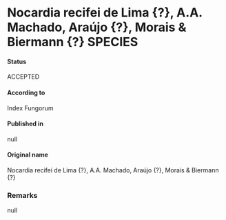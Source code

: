 Nocardia recifei de Lima {?}, A.A. Machado, Araújo {?}, Morais & Biermann {?} SPECIES
=======

#### Status
ACCEPTED

#### According to
Index Fungorum

#### Published in
null

#### Original name
Nocardia recifei de Lima {?}, A.A. Machado, Araújo {?}, Morais & Biermann {?}

### Remarks
null